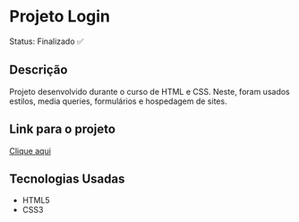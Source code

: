 # Projeto Login
<p>Status: Finalizado ✅</p>

## Descrição
 Projeto desenvolvido durante o curso de HTML e CSS. Neste, foram usados estilos, media queries, formulários e hospedagem de sites.
 
## Link para o projeto
 <a href="https://geilsofaria.github.io/projeto-login/" target="_blank">Clique aqui</a>

## Tecnologias Usadas
* HTML5
* CSS3
 
